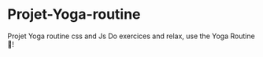 # Projet-Yoga-routine
Projet Yoga routine css and Js
Do exercices and relax, use the Yoga Routine🙏!
